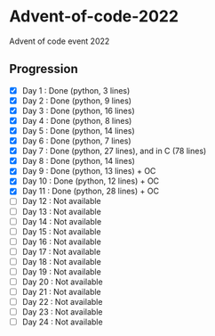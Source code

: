 # Advent-of-code-2022
Advent of code event 2022

## Progression
- [x] Day  1 : Done (python, 3 lines)
- [x] Day  2 : Done (python, 9 lines) 
- [x] Day  3 : Done (python, 16 lines) 
- [x] Day  4 : Done (python, 8 lines) 
- [x] Day  5 : Done (python, 14 lines) 
- [x] Day  6 : Done (python, 7 lines) 
- [x] Day  7 : Done (python, 27 lines), and in C (78 lines)
- [x] Day  8 : Done (python, 14 lines) 
- [x] Day  9 : Done (python, 13 lines) + OC
- [x] Day 10 : Done (python, 12 lines) + OC
- [x] Day 11 : Done (python, 28 lines) + OC
- [ ] Day 12 : Not available
- [ ] Day 13 : Not available
- [ ] Day 14 : Not available
- [ ] Day 15 : Not available
- [ ] Day 16 : Not available
- [ ] Day 17 : Not available
- [ ] Day 18 : Not available
- [ ] Day 19 : Not available
- [ ] Day 20 : Not available
- [ ] Day 21 : Not available
- [ ] Day 22 : Not available
- [ ] Day 23 : Not available
- [ ] Day 24 : Not available
